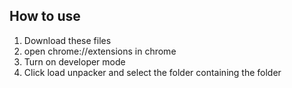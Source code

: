 ## How to use
1. Download these files
2. open chrome://extensions in chrome
3. Turn on developer mode 
5. Click load unpacker and select the folder containing the folder
